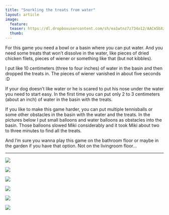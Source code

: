 ```yaml
---
title: "Snorkling the treats from water"
layout: article
image:
  feature:
  teaser: https://dl.dropboxusercontent.com/sh/ea1wtnz7z734o12/AACm5bXzVo6-EH55syBfrDZWa/aktivointi/namien-poiminta-vedesta/DSC39375-245px.jpg
  thumb:
---
```


For this game you need a bowl or a basin where you can put water. And you need some treats that won’t dissolve in the water, like pieces of dried chicken filets, pieces of wiener or something like that (but not kibbles).

I put like 10 centimeters (three to four inches) of water in the basin and then dropped the treats in. The pieces of wiener vanished in about five seconds :D

If your dog doesn’t like water or he is scared to put his nose under the water you need to start easy. In the first time you can put only 2 to 3 centimeters (about an inch) of water in the basin with the treats.

If you like to make this game harder, you can put multiple tennisballs or some other obstacles in the basin with the water and the treats. In the pictures below I put small balloons and water balloons as obstacles into the basin. Those balloons slowed Miki considerably and it took Miki about two to three minutes to find all the treats.

And I’m sure you wanna play this game on the bathroom floor or maybe in the garden if you have that option. Not on the livingroom floor…

---

[![](https://dl.dropboxusercontent.com/sh/ea1wtnz7z734o12/AADMwLr2-niqBjOlW9wCc3OYa/aktivointi/namien-poiminta-vedesta/DSC30685_2-800px.jpg)](https://dl.dropboxusercontent.com/sh/ea1wtnz7z734o12/AADfl4LtSC6scWGXSwcMd6dBa/aktivointi/namien-poiminta-vedesta/DSC30685_2.jpg)

[![](https://dl.dropboxusercontent.com/sh/ea1wtnz7z734o12/AACb5pqCHByDtYNKBzCPJvt4a/aktivointi/namien-poiminta-vedesta/DSC30702_2-800px.jpg)](https://dl.dropboxusercontent.com/sh/ea1wtnz7z734o12/AACwA8n-S8616aOy-8nFpO1ba/aktivointi/namien-poiminta-vedesta/DSC30702_2.jpg)

[![](https://dl.dropboxusercontent.com/sh/ea1wtnz7z734o12/AADRIv5hIr8R1NY80FXtNMkBa/aktivointi/namien-poiminta-vedesta/DSC39375-800px.jpg)](https://dl.dropboxusercontent.com/sh/ea1wtnz7z734o12/AABdJXFB6uSwJnfDB0Dlena4a/aktivointi/namien-poiminta-vedesta/DSC39375.jpg)

[![](https://dl.dropboxusercontent.com/sh/ea1wtnz7z734o12/AABpk8qKUrNopV9lmPdtI87Va/aktivointi/namien-poiminta-vedesta/DSC39414-800px.jpg)](https://dl.dropboxusercontent.com/sh/ea1wtnz7z734o12/AAC-yNCUDNddfJGGRGsiVwcLa/aktivointi/namien-poiminta-vedesta/DSC39414.jpg)

[![](https://dl.dropboxusercontent.com/sh/ea1wtnz7z734o12/AADLWWx3uN5Xgc8f7mlmprsMa/aktivointi/namien-poiminta-vedesta/DSC39418-800px.jpg)](https://dl.dropboxusercontent.com/sh/ea1wtnz7z734o12/AADvTWwEVb-XOalQvpr70tFYa/aktivointi/namien-poiminta-vedesta/DSC39418.jpg)

[![](https://dl.dropboxusercontent.com/sh/ea1wtnz7z734o12/AADjXsq-x96AG5ToAzKh73o9a/aktivointi/namien-poiminta-vedesta/DSC39402-800px.jpg)](https://dl.dropboxusercontent.com/sh/ea1wtnz7z734o12/AACIM4ut88xLRxZqpBvLZXO_a/aktivointi/namien-poiminta-vedesta/DSC39402.jpg)
